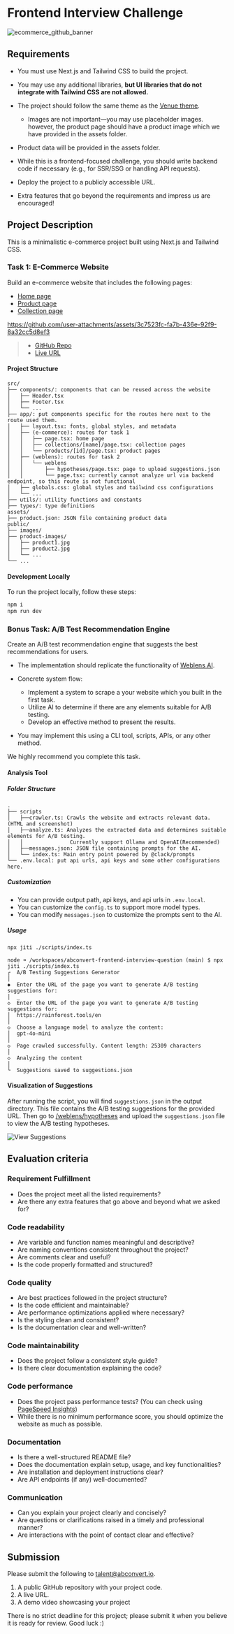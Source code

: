 # Frontend Interview Challenge

![ecommerce_github_banner](https://github.com/user-attachments/assets/3018c781-0969-45a1-b8bb-3f638aa4260d)

## Requirements

- You must use Next.js and Tailwind CSS to build the project.

- You may use any additional libraries, **but UI libraries that do not integrate with Tailwind CSS are not allowed.**

- The project should follow the same theme as the [Venue theme](https://venue-theme-morning.myshopify.com/).

  - Images are not important—you may use placeholder images. however, the product page should have a product image which we have provided in the assets folder.

- Product data will be provided in the assets folder.

- While this is a frontend-focused challenge, you should write backend code if necessary (e.g., for SSR/SSG or handling API requests).

- Deploy the project to a publicly accessible URL.

- Extra features that go beyond the requirements and impress us are encouraged!

## Project Description

This is a minimalistic e-commerce project built using Next.js and Tailwind CSS.

### Task 1: E-Commerce Website

Build an e-commerce website that includes the following pages:

- [Home page](https://venue-theme-morning.myshopify.com/)
- [Product page](https://venue-theme-morning.myshopify.com/collections/accessories/products/copy-of-drift-hat)
- [Collection page](https://venue-theme-morning.myshopify.com/collections/accessories)

https://github.com/user-attachments/assets/3c7523fc-fa7b-436e-92f9-8a32cc5d8ef3

> - [GitHub Repo](https://github.com/rainforest-dev/abconvert-frontend-interview-question)
> - [Live URL](https://abconvert-frontend-interview-question.vercel.app/)

#### Project Structure

```
src/
├── components/: components that can be reused across the website
│   ├── Header.tsx
│   ├── Footer.tsx
│   └── ...
├── app/: put components specific for the routes here next to the route used them.
│   ├── layout.tsx: fonts, global styles, and metadata
│   ├── (e-commerce): routes for task 1
│   │   ├── page.tsx: home page
│   │   ├── collections/[name]/page.tsx: collection pages
│   │   └── products/[id]/page.tsx: product pages
│   ├── (weblens): routes for task 2
│   │   └── weblens
│   │       ├── hypotheses/page.tsx: page to upload suggestions.json
│   │       └── page.tsx: currently cannot analyze url via backend endpoint, so this route is not functional
│   ├── globals.css: global styles and tailwind css configurations
│   └── ...
├── utils/: utility functions and constants
├── types/: type definitions
assets/
├── product.json: JSON file containing product data
public/
├── images/
├── product-images/
│   ├── product1.jpg
│   ├── product2.jpg
│   └── ...
└── ...
```

#### Development Locally

To run the project locally, follow these steps:

```bash
npm i
npm run dev
```

### Bonus Task: A/B Test Recommendation Engine

Create an A/B test recommendation engine that suggests the best recommendations for users.

- The implementation should replicate the functionality of [Weblens AI](https://weblens.ai/).

- Concrete system flow:

  - Implement a system to scrape a your website which you built in the first task.
  - Utilize AI to determine if there are any elements suitable for A/B testing.
  - Develop an effective method to present the results.

- You may implement this using a CLI tool, scripts, APIs, or any other method.

We highly recommend you complete this task.

#### Analysis Tool

##### Folder Structure

```
.
├── scripts
│   ├──crawler.ts: Crawls the website and extracts relevant data. (HTML and screenshot)
│   ├──analyze.ts: Analyzes the extracted data and determines suitable elements for A/B testing.
│   │               Currently support Ollama and OpenAI(Recommended)
│   ├──messages.json: JSON file containing prompts for the AI.
│   └── index.ts: Main entry point powered by @clack/prompts
└── .env.local: put api urls, api keys and some other configurations here.
```

##### Customization

- You can provide output path, api keys, and api urls in `.env.local`.
- You can customize the `config.ts` to support more model types.
- You can modify `messages.json` to customize the prompts sent to the AI.

##### Usage

```bash
npx jiti ./scripts/index.ts
```

```
node ➜ /workspaces/abconvert-frontend-interview-question (main) $ npx jiti ./scripts/index.ts
┌  A/B Testing Suggestions Generator
│
◆  Enter the URL of the page you want to generate A/B testing suggestions for:
│  _
◇  Enter the URL of the page you want to generate A/B testing suggestions for:
│  https://rainforest.tools/en
│
◇  Choose a language model to analyze the content:
│  gpt-4o-mini
│
◇  Page crawled successfully. Content length: 25309 characters
│
◇  Analyzing the content
│
└  Suggestions saved to suggestions.json
```

#### Visualization of Suggestions

After running the script, you will find `suggestions.json` in the output directory. This file contains the A/B testing suggestions for the provided URL. Then go to [/weblens/hypotheses](https://abconvert-frontend-interview-question.vercel.app/weblens/hypotheses) and upload the `suggestions.json` file to view the A/B testing hypotheses.

![View Suggestions](./demos/images/view-suggestions.gif)

## Evaluation criteria

### Requirement Fulfillment

- Does the project meet all the listed requirements?
- Are there any extra features that go above and beyond what we asked for?

### Code readability

- Are variable and function names meaningful and descriptive?
- Are naming conventions consistent throughout the project?
- Are comments clear and useful?
- Is the code properly formatted and structured?

### Code quality

- Are best practices followed in the project structure?
- Is the code efficient and maintainable?
- Are performance optimizations applied where necessary?
- Is the styling clean and consistent?
- Is the documentation clear and well-written?

### Code maintainability

- Does the project follow a consistent style guide?
- Is there clear documentation explaining the code?

### Code performance

- Does the project pass performance tests? (You can check using [PageSpeed Insights](https://pagespeed.web.dev/))
- While there is no minimum performance score, you should optimize the website as much as possible.

### Documentation

- Is there a well-structured README file?
- Does the documentation explain setup, usage, and key functionalities?
- Are installation and deployment instructions clear?
- Are API endpoints (if any) well-documented?

### Communication

- Can you explain your project clearly and concisely?
- Are questions or clarifications raised in a timely and professional manner?
- Are interactions with the point of contact clear and effective?

## Submission

Please submit the following to talent@abconvert.io.

1. A public GitHub repository with your project code.
2. A live URL.
3. A demo video showcasing your project

There is no strict deadline for this project; please submit it when you believe it is ready for review.
Good luck :)
